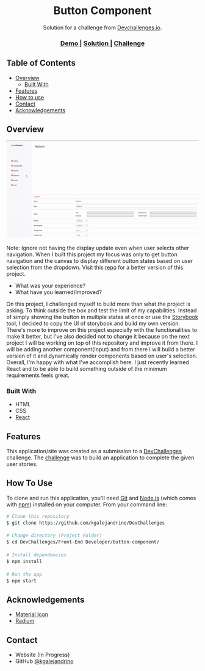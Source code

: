 <!-- Please update value in the {}  -->

<h1 align="center">Button Component</h1>

<div align="center">
   Solution for a challenge from  <a href="http://devchallenges.io" target="_blank">Devchallenges.io</a>.
</div>

<div align="center">
  <h3>
    <a href="https://dc-buttoncomponent.netlify.app/">
      Demo
    </a>
    <span> | </span>
    <a href="https://github.com/kgalejandrino/DevChallenges/tree/main/Front-End%20Developer/button-component">
      Solution
    </a>
    <span> | </span>
    <a href="https://devchallenges.io/challenges/ohgVTyJCbm5OZyTB2gNY">
      Challenge
    </a>
  </h3>
</div>

<!-- TABLE OF CONTENTS -->

## Table of Contents

- [Overview](#overview)
  - [Built With](#built-with)
- [Features](#features)
- [How to use](#how-to-use)
- [Contact](#contact)
- [Acknowledgements](#acknowledgements)

<!-- OVERVIEW -->

## Overview

![website_demo](https://github.com/kgalejandrino/DevChallenges/blob/main/Front-End%20Developer/button-component/src/assets/website-demo.gif)

Note: Ignore not having the display update even when user selects other navigation. When I
built this project my focus was only to get button navigation and the canvas to display different button states based on user selection from the dropdown. Visit this [repo](https://github.com/kgalejandrino/DevChallenges/tree/main/Front-End%20Developer/input-component) for a better version of this project. 

- What was your experience?
- What have you learned/improved?

On this project, I challenged myself to build more than what the project is asking. To think outside the box and test the limit of my capabilities. Instead of simply showing the button in multiple states at once or use the [Storybook](https://storybook.js.org/) tool, I decided to copy the UI of storybook and build my own version. There's more to improve on this project especially with the functionalities to make it better, but I've also decided not to change it because on the next project I will be working on top of this repository and improve it from there. I will be adding another component(Input) and from there I will build a better version of it and dynamically render components based on user's selection. Overall, I'm happy with what I've accomplish here. I just recently learned React and to be able to build something outside of the minimum requirements feels great.   

### Built With

<!-- This section should list any major frameworks that you built your project using. Here are a few examples.-->

- HTML
- CSS
- [React](https://reactjs.org/)

## Features

<!-- List the features of your application or follow the template. Don't share the figma file here :) -->

This application/site was created as a submission to a [DevChallenges](https://devchallenges.io/challenges) challenge. The [challenge](https://devchallenges.io/challenges/ohgVTyJCbm5OZyTB2gNY) was to build an application to complete the given user stories.

## How To Use

<!-- This is an example, please update according to your application -->

To clone and run this application, you'll need [Git](https://git-scm.com) and [Node.js](https://nodejs.org/en/download/) (which comes with [npm](http://npmjs.com)) installed on your computer. From your command line:

```bash
# Clone this repository
$ git clone https://github.com/kgalejandrino/DevChallenges

# Change directory (Project Folder)
$ cd DevChallenges/Front-End Developer/button-component/

# Install dependencies
$ npm install

# Run the app
$ npm start
```

## Acknowledgements

<!-- This section should list any articles or add-ons/plugins that helps you to complete the project. This is optional but it will help you in the future. For exmpale -->

- [Material Icon](https://google.github.io/material-design-icons/)
- [Radium](https://formidable.com/open-source/radium/)

## Contact

- Website (In Progress)
- GitHub [@kgalejandrino](https://github.com/kgalejandrino)
